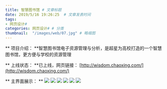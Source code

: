 ```yaml
---
title: 智慧图书馆 # 文章标题  
date: 2019/5/16 19:26:25  # 文章发表时间
tags:
- 网页设计#
categories: 网页设计# # 分类
thumbnail:  "/images/web/07.jpg" # 略缩图
---
```

** 项目介绍： **智慧图书馆电子资源管理与分析，是超星为高校打造的一个智慧图书馆，更方便与学校的资源管理

** 上线状态： **已上线，网页链接： [http://wisdom.chaoxing.com/](http://wisdom.chaoxing.com/)

** 主界面展示： **
![](/images/web/0701.jpg)
![](/images/web/0702.jpg)
![](/images/web/0703.jpg)
![](/images/web/0704.jpg)
![](/images/web/0705.jpg)
![](/images/web/0706.jpg)